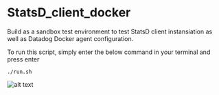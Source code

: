 # StatsD_client_docker

Build as a sandbox test environment to test StatsD client instansiation as well as Datadog Docker agent configuration.

To run this script, simply enter the below command in your terminal and press enter

```./run.sh```

![alt text](https://a.cl.ly/8Lu16lq6)